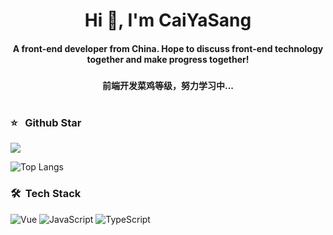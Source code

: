 <h1 align="center">Hi 👋, I'm CaiYaSang</h1>
<h4 align="center" >A front-end developer from China. Hope to discuss front-end technology together and make progress together!<h3>
<h4 align="center">前端开发菜鸡等级，努力学习中...</h4>
<h1></h1>

### ⭐️ &nbsp; Github Star

<img src='https://github-readme-stats.vercel.app/api?username=CaiYaSang&bg_color=30,e96443,904e95&title_color=fff&text_color=fff'></img>


![Top Langs](https://github-readme-stats.vercel.app/api/top-langs/?username=CaiYaSang&layout=compact)

### 🛠 &nbsp;Tech Stack
![Vue](https://img.shields.io/badge/-Vue-333333?style=flat&logo=vue.js)
![JavaScript](https://img.shields.io/badge/-JavaScript-333333?style=flat&logo=javascript)
![TypeScript](https://img.shields.io/badge/-TypeScript-333333?style=flat&logo=typescript)
